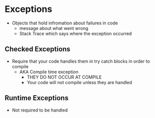 # Exceptions
- Objects that hold infromation about failures in code
  - message about what went wrong    
  - Stack Trace which says where the exception occurred

## Checked Exceptions
- Require that your code handles them in try catch blocks in order to compile
  - AKA Compile time exception
    - THEY DO NOT OCCUR AT COMPILE
    - Your code will not compile unless they are handled
  
## Runtime Exceptions
- Not required to be handled 


